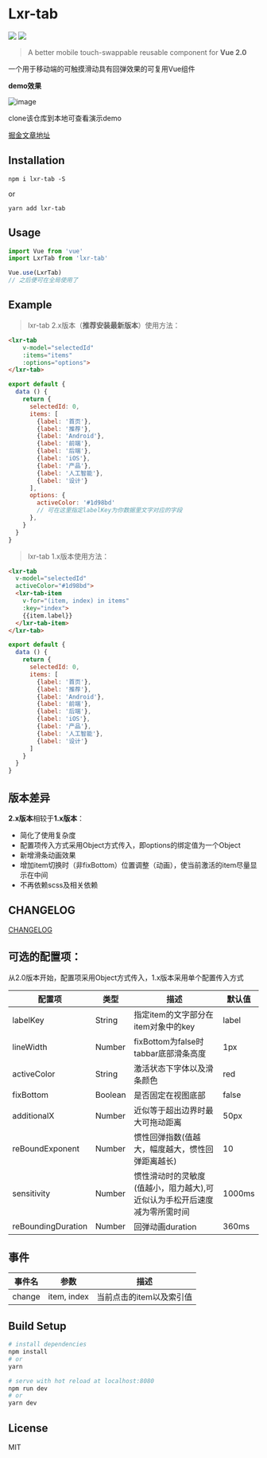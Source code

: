 
# Lxr-tab

![](https://img.shields.io/npm/v/lxr-tab.svg)
![](https://img.shields.io/npm/dt/lxr-tab.svg)


> A better mobile touch-swappable reusable component for **Vue 2.0**

 一个用于移动端的可触摸滑动具有回弹效果的可复用Vue组件
 
 **demo效果**
 
 ![image](https://raw.githubusercontent.com/ScoutYin/Image-Resource/master/images/lxr-tab/lxr-tab2.0.0.gif)
 
 clone该仓库到本地可查看演示demo
 
 [掘金文章地址](https://juejin.im/post/5a9a48a55188255584536f75)

## Installation
```shell
npm i lxr-tab -S

```
or
```shell
yarn add lxr-tab

```

## Usage

```javascript
import Vue from 'vue'
import LxrTab from 'lxr-tab'

Vue.use(LxrTab)
// 之后便可在全局使用了
```

## Example

> lxr-tab 2.x版本（**推荐安装最新版本**）使用方法：

```html
<lxr-tab
    v-model="selectedId"
    :items="items"
    :options="options">
</lxr-tab>
```

```javascript
export default {
  data () {
    return {
      selectedId: 0,
      items: [
        {label: '首页'},
        {label: '推荐'},
        {label: 'Android'},
        {label: '前端'},
        {label: '后端'},
        {label: 'iOS'},
        {label: '产品'},
        {label: '人工智能'},
        {label: '设计'}
      ],
      options: {
        activeColor: '#1d98bd'
        // 可在这里指定labelKey为你数据里文字对应的字段
      },
    }
  }
}
```

> lxr-tab 1.x版本使用方法：

```html
<lxr-tab
  v-model="selectedId"
  activeColor="#1d98bd">
  <lxr-tab-item
    v-for="(item, index) in items"
    :key="index">
    {{item.label}}
  </lxr-tab-item>
</lxr-tab>
```
```javascript
export default {
  data () {
    return {
      selectedId: 0,
      items: [
        {label: '首页'},
        {label: '推荐'},
        {label: 'Android'},
        {label: '前端'},
        {label: '后端'},
        {label: 'iOS'},
        {label: '产品'},
        {label: '人工智能'},
        {label: '设计'}
      ]
    }
  }
}
```

## 版本差异

**2.x版本**相较于**1.x版本**：

- 简化了使用复杂度
- 配置项传入方式采用Object方式传入，即options的绑定值为一个Object
- 新增滑条动画效果
- 增加item切换时（非fixBottom）位置调整（动画），使当前激活的item尽量显示在中间
- 不再依赖scss及相关依赖

## CHANGELOG

[CHANGELOG](https://github.com/ScoutYin/lxr-tab/blob/master/CHANGELOG_CN.md)

## 可选的配置项：

从2.0版本开始，配置项采用Object方式传入，1.x版本采用单个配置传入方式

 配置项 | 类型 | 描述 | 默认值 
--------|---------|-------|-----
 labelKey | String | 指定item的文字部分在item对象中的key | label 
 lineWidth | Number | fixBottom为false时tabbar底部滑条高度 | 1px 
 activeColor | String | 激活状态下字体以及滑条颜色 | red 
 fixBottom | Boolean | 是否固定在视图底部 | false 
 additionalX | Number | 近似等于超出边界时最大可拖动距离 | 50px 
 reBoundExponent | Number | 惯性回弹指数(值越大，幅度越大，惯性回弹距离越长) | 10 
 sensitivity | Number | 惯性滑动时的灵敏度(值越小，阻力越大),可近似认为手松开后速度减为零所需时间 | 1000ms 
 reBoundingDuration | Number | 回弹动画duration | 360ms 


## 事件

 事件名 | 参数 | 描述 
 --------|---------|---------
 change | item, index | 当前点击的item以及索引值

## Build Setup

```bash
# install dependencies
npm install
# or
yarn

# serve with hot reload at localhost:8080
npm run dev
# or
yarn dev

```


## License
MIT
